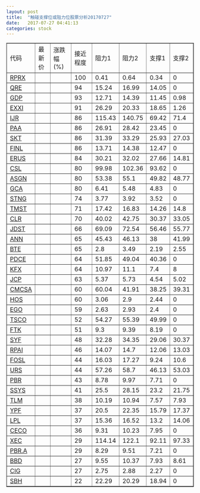 ```yaml
---
layout: post
title:  "触碰支撑位或阻力位股票分析20170727"
date:   2017-07-27 04:41:13
categories: stock
---
```

<script type="text/javascript">
var stockList = []
stockList.push('gb_rprx');
stockList.push('gb_qre');
stockList.push('gb_gdp');
stockList.push('gb_exxi');
stockList.push('gb_ijr');
stockList.push('gb_paa');
stockList.push('gb_skt');
stockList.push('gb_finl');
stockList.push('gb_erus');
stockList.push('gb_csl');
stockList.push('gb_asgn');
stockList.push('gb_gca');
stockList.push('gb_stng');
stockList.push('gb_tmst');
stockList.push('gb_clr');
stockList.push('gb_jdst');
stockList.push('gb_ann');
stockList.push('gb_bte');
stockList.push('gb_pdce');
stockList.push('gb_kfx');
stockList.push('gb_jcp');
stockList.push('gb_cmcsa');
stockList.push('gb_hos');
stockList.push('gb_ego');
stockList.push('gb_tsco');
stockList.push('gb_ftk');
stockList.push('gb_syf');
stockList.push('gb_rpai');
stockList.push('gb_fosl');
stockList.push('gb_urs');
stockList.push('gb_pbr');
stockList.push('gb_ssys');
stockList.push('gb_tlm');
stockList.push('gb_ypf');
stockList.push('gb_lpl');
stockList.push('gb_ceco');
stockList.push('gb_xec');
stockList.push('gb_pbr.a');
stockList.push('gb_bbd');
stockList.push('gb_cig');
stockList.push('gb_sbh');
</script>
<table border="1">
 <tr>
 <td>代码</td>
 <td>最新价</td>
 <td>涨跌幅(%)</td>
 <td>接近程度</td>
 <td>阻力1</td>
 <td>阻力2</td>
 <td>支撑1</td>
 <td>支撑2</td>
</tr>
  <tr id="rprx" class="green">
  <td><a href="http://stock.finance.sina.com.cn/usstock/quotes/RPRX.html" target="_blank">RPRX</a></td><td></td><td></td><td>100</td><td>0.41</td><td>0.64</td><td>0.34</td><td>0</td></tr>
  <tr id="qre" class="red">
  <td><a href="http://stock.finance.sina.com.cn/usstock/quotes/QRE.html" target="_blank">QRE</a></td><td></td><td></td><td>94</td><td>15.24</td><td>16.99</td><td>14.05</td><td>0</td></tr>
  <tr id="gdp" class="red">
  <td><a href="http://stock.finance.sina.com.cn/usstock/quotes/GDP.html" target="_blank">GDP</a></td><td></td><td></td><td>93</td><td>12.71</td><td>14.39</td><td>11.45</td><td>0.98</td></tr>
  <tr id="exxi" class="red">
  <td><a href="http://stock.finance.sina.com.cn/usstock/quotes/EXXI.html" target="_blank">EXXI</a></td><td></td><td></td><td>91</td><td>26.29</td><td>20.33</td><td>18.65</td><td>1.26</td></tr>
  <tr id="ijr" class="green">
  <td><a href="http://stock.finance.sina.com.cn/usstock/quotes/IJR.html" target="_blank">IJR</a></td><td></td><td></td><td>86</td><td>115.43</td><td>140.75</td><td>69.42</td><td>71.4</td></tr>
  <tr id="paa" class="red">
  <td><a href="http://stock.finance.sina.com.cn/usstock/quotes/PAA.html" target="_blank">PAA</a></td><td></td><td></td><td>86</td><td>26.91</td><td>28.42</td><td>23.45</td><td>0</td></tr>
  <tr id="skt" class="green">
  <td><a href="http://stock.finance.sina.com.cn/usstock/quotes/SKT.html" target="_blank">SKT</a></td><td></td><td></td><td>86</td><td>31.39</td><td>33.29</td><td>25.93</td><td>27.03</td></tr>
  <tr id="finl" class="red">
  <td><a href="http://stock.finance.sina.com.cn/usstock/quotes/FINL.html" target="_blank">FINL</a></td><td></td><td></td><td>86</td><td>13.71</td><td>14.38</td><td>12.47</td><td>0</td></tr>
  <tr id="erus" class="green">
  <td><a href="http://stock.finance.sina.com.cn/usstock/quotes/ERUS.html" target="_blank">ERUS</a></td><td></td><td></td><td>84</td><td>30.21</td><td>32.02</td><td>27.66</td><td>14.81</td></tr>
  <tr id="csl" class="red">
  <td><a href="http://stock.finance.sina.com.cn/usstock/quotes/CSL.html" target="_blank">CSL</a></td><td></td><td></td><td>80</td><td>99.98</td><td>102.36</td><td>93.62</td><td>0</td></tr>
  <tr id="asgn" class="red">
  <td><a href="http://stock.finance.sina.com.cn/usstock/quotes/ASGN.html" target="_blank">ASGN</a></td><td></td><td></td><td>80</td><td>53.38</td><td>55.1</td><td>49.82</td><td>48.77</td></tr>
  <tr id="gca" class="green">
  <td><a href="http://stock.finance.sina.com.cn/usstock/quotes/GCA.html" target="_blank">GCA</a></td><td></td><td></td><td>80</td><td>6.41</td><td>5.48</td><td>4.83</td><td>0</td></tr>
  <tr id="stng" class="red">
  <td><a href="http://stock.finance.sina.com.cn/usstock/quotes/STNG.html" target="_blank">STNG</a></td><td></td><td></td><td>74</td><td>3.77</td><td>3.92</td><td>3.52</td><td>0</td></tr>
  <tr id="tmst" class="red">
  <td><a href="http://stock.finance.sina.com.cn/usstock/quotes/TMST.html" target="_blank">TMST</a></td><td></td><td></td><td>71</td><td>17.42</td><td>16.83</td><td>14.26</td><td>14.8</td></tr>
  <tr id="clr" class="green">
  <td><a href="http://stock.finance.sina.com.cn/usstock/quotes/CLR.html" target="_blank">CLR</a></td><td></td><td></td><td>70</td><td>40.02</td><td>42.75</td><td>30.37</td><td>33.05</td></tr>
  <tr id="jdst" class="red">
  <td><a href="http://stock.finance.sina.com.cn/usstock/quotes/JDST.html" target="_blank">JDST</a></td><td></td><td></td><td>66</td><td>69.09</td><td>72.54</td><td>56.46</td><td>55.77</td></tr>
  <tr id="ann" class="red">
  <td><a href="http://stock.finance.sina.com.cn/usstock/quotes/ANN.html" target="_blank">ANN</a></td><td></td><td></td><td>65</td><td>45.43</td><td>46.13</td><td>38</td><td>41.99</td></tr>
  <tr id="bte" class="red">
  <td><a href="http://stock.finance.sina.com.cn/usstock/quotes/BTE.html" target="_blank">BTE</a></td><td></td><td></td><td>65</td><td>2.8</td><td>3.49</td><td>2.19</td><td>2.55</td></tr>
  <tr id="pdce" class="red">
  <td><a href="http://stock.finance.sina.com.cn/usstock/quotes/PDCE.html" target="_blank">PDCE</a></td><td></td><td></td><td>64</td><td>51.85</td><td>49.04</td><td>40.36</td><td>0</td></tr>
  <tr id="kfx" class="green">
  <td><a href="http://stock.finance.sina.com.cn/usstock/quotes/KFX.html" target="_blank">KFX</a></td><td></td><td></td><td>64</td><td>10.97</td><td>11.1</td><td>7.4</td><td>8</td></tr>
  <tr id="jcp" class="green">
  <td><a href="http://stock.finance.sina.com.cn/usstock/quotes/JCP.html" target="_blank">JCP</a></td><td></td><td></td><td>63</td><td>5.37</td><td>5.73</td><td>4.54</td><td>5.02</td></tr>
  <tr id="cmcsa" class="green">
  <td><a href="http://stock.finance.sina.com.cn/usstock/quotes/CMCSA.html" target="_blank">CMCSA</a></td><td></td><td></td><td>60</td><td>60.04</td><td>41.91</td><td>38.25</td><td>39.31</td></tr>
  <tr id="hos" class="green">
  <td><a href="http://stock.finance.sina.com.cn/usstock/quotes/HOS.html" target="_blank">HOS</a></td><td></td><td></td><td>60</td><td>3.06</td><td>2.9</td><td>2.44</td><td>0</td></tr>
  <tr id="ego" class="green">
  <td><a href="http://stock.finance.sina.com.cn/usstock/quotes/EGO.html" target="_blank">EGO</a></td><td></td><td></td><td>59</td><td>2.63</td><td>2.93</td><td>2.4</td><td>0</td></tr>
  <tr id="tsco" class="red">
  <td><a href="http://stock.finance.sina.com.cn/usstock/quotes/TSCO.html" target="_blank">TSCO</a></td><td></td><td></td><td>52</td><td>54.27</td><td>55.39</td><td>49.99</td><td>0</td></tr>
  <tr id="ftk" class="green">
  <td><a href="http://stock.finance.sina.com.cn/usstock/quotes/FTK.html" target="_blank">FTK</a></td><td></td><td></td><td>51</td><td>9.3</td><td>9.39</td><td>8.19</td><td>0</td></tr>
  <tr id="syf" class="green">
  <td><a href="http://stock.finance.sina.com.cn/usstock/quotes/SYF.html" target="_blank">SYF</a></td><td></td><td></td><td>48</td><td>32.28</td><td>34.35</td><td>29.06</td><td>30.37</td></tr>
  <tr id="rpai" class="green">
  <td><a href="http://stock.finance.sina.com.cn/usstock/quotes/RPAI.html" target="_blank">RPAI</a></td><td></td><td></td><td>46</td><td>14.07</td><td>14.7</td><td>12.06</td><td>13.03</td></tr>
  <tr id="fosl" class="green">
  <td><a href="http://stock.finance.sina.com.cn/usstock/quotes/FOSL.html" target="_blank">FOSL</a></td><td></td><td></td><td>44</td><td>16.03</td><td>17.27</td><td>9.24</td><td>10.6</td></tr>
  <tr id="urs" class="green">
  <td><a href="http://stock.finance.sina.com.cn/usstock/quotes/URS.html" target="_blank">URS</a></td><td></td><td></td><td>44</td><td>57.26</td><td>58.7</td><td>46.13</td><td>53.03</td></tr>
  <tr id="pbr" class="red">
  <td><a href="http://stock.finance.sina.com.cn/usstock/quotes/PBR.html" target="_blank">PBR</a></td><td></td><td></td><td>43</td><td>8.78</td><td>9.97</td><td>7.71</td><td>0</td></tr>
  <tr id="ssys" class="red">
  <td><a href="http://stock.finance.sina.com.cn/usstock/quotes/SSYS.html" target="_blank">SSYS</a></td><td></td><td></td><td>41</td><td>25.5</td><td>28.15</td><td>23.2</td><td>21.75</td></tr>
  <tr id="tlm" class="green">
  <td><a href="http://stock.finance.sina.com.cn/usstock/quotes/TLM.html" target="_blank">TLM</a></td><td></td><td></td><td>38</td><td>10.19</td><td>10.94</td><td>7.57</td><td>7.93</td></tr>
  <tr id="ypf" class="red">
  <td><a href="http://stock.finance.sina.com.cn/usstock/quotes/YPF.html" target="_blank">YPF</a></td><td></td><td></td><td>37</td><td>20.5</td><td>22.35</td><td>15.79</td><td>17.37</td></tr>
  <tr id="lpl" class="green">
  <td><a href="http://stock.finance.sina.com.cn/usstock/quotes/LPL.html" target="_blank">LPL</a></td><td></td><td></td><td>37</td><td>15.36</td><td>16.52</td><td>13.2</td><td>14.06</td></tr>
  <tr id="ceco" class="red">
  <td><a href="http://stock.finance.sina.com.cn/usstock/quotes/CECO.html" target="_blank">CECO</a></td><td></td><td></td><td>36</td><td>9.31</td><td>10.23</td><td>7.95</td><td>0</td></tr>
  <tr id="xec" class="green">
  <td><a href="http://stock.finance.sina.com.cn/usstock/quotes/XEC.html" target="_blank">XEC</a></td><td></td><td></td><td>29</td><td>114.14</td><td>122.1</td><td>92.11</td><td>97.33</td></tr>
  <tr id="pbr.a" class="red">
  <td><a href="http://stock.finance.sina.com.cn/usstock/quotes/PBR.A.html" target="_blank">PBR.A</a></td><td></td><td></td><td>29</td><td>8.29</td><td>9.51</td><td>7.21</td><td>0</td></tr>
  <tr id="bbd" class="red">
  <td><a href="http://stock.finance.sina.com.cn/usstock/quotes/BBD.html" target="_blank">BBD</a></td><td></td><td></td><td>27</td><td>9.55</td><td>10.37</td><td>7.93</td><td>8.61</td></tr>
  <tr id="cig" class="red">
  <td><a href="http://stock.finance.sina.com.cn/usstock/quotes/CIG.html" target="_blank">CIG</a></td><td></td><td></td><td>27</td><td>2.75</td><td>2.88</td><td>2.27</td><td>0</td></tr>
  <tr id="sbh" class="green">
  <td><a href="http://stock.finance.sina.com.cn/usstock/quotes/SBH.html" target="_blank">SBH</a></td><td></td><td></td><td>22</td><td>22.29</td><td>20.29</td><td>18.94</td><td>0</td></tr>
</table>
